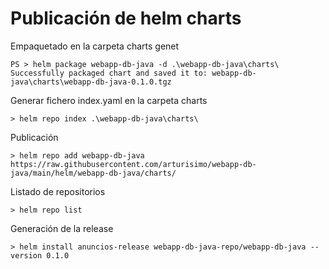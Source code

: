 # Publicación de helm charts

Empaquetado en la carpeta charts genet

	PS > helm package webapp-db-java -d .\webapp-db-java\charts\   
	Successfully packaged chart and saved it to: webapp-db-java\charts\webapp-db-java-0.1.0.tgz


Generar fichero index.yaml en la carpeta charts

	> helm repo index .\webapp-db-java\charts\ 


Publicación 

	> helm repo add webapp-db-java https://raw.githubusercontent.com/arturisimo/webapp-db-java/main/helm/webapp-db-java/charts/	


Listado de repositorios

	> helm repo list


Generación de la release

	> helm install anuncios-release webapp-db-java-repo/webapp-db-java --version 0.1.0